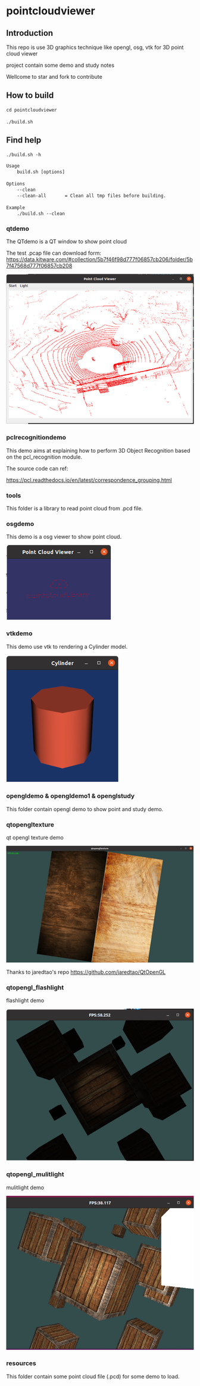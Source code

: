 # pointcloudviewer

## Introduction
This repo is use 3D graphics technique like opengl, osg, vtk for 3D point cloud viewer

project contain some demo and study notes

Wellcome to star and fork to contribute

## How to build 
```
cd pointcloudviewer

./build.sh
```
## Find help
```
./build.sh -h
```
```
Usage
    build.sh [options]

Options
    --clean                                                 
    --clean-all       = Clean all tmp files before building.

Example
    ./build.sh --clean
```

### qtdemo
The QTdemo is a QT window to show point cloud

The test .pcap file can download form: https://data.kitware.com/#collection/5b7f46f98d777f06857cb206/folder/5b7f47568d777f06857cb208

![Alt text](img/qtdemo.png)

### pclrecognitiondemo
This demo aims at explaining how to perform 3D Object 
Recognition based on the pcl_recognition module.

The source code can ref:

https://pcl.readthedocs.io/en/latest/correspondence_grouping.html

### tools
This folder is a library to read point cloud from .pcd file.

### osgdemo
This demo is a osg viewer to show point cloud.

![Alt text](img/osgdemo.png)

### vtkdemo
This demo use vtk to rendering a Cylinder model.

![Alt text](img/vtkdemo.png)

### opengldemo & opengldemo1 & openglstudy
This folder contain opengl demo to show point and study demo.

### qtopengltexture
qt opengl texture demo

![image](img/qtopengltexture.png)

Thanks to jaredtao's repo https://github.com/jaredtao/QtOpenGL

### qtopengl_flashlight
flashlight demo

![image](img/qtopengl_flashlight.png)

### qtopengl_mulitlight
mulitlight demo

![image](img/qtopengl_mulitlight.png)

### resources
This folder contain some point cloud file (.pcd) for some demo to load.
